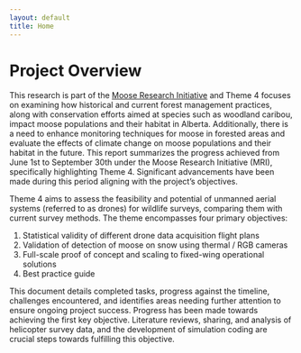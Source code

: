 ```yaml
---
layout: default
title: Home
---
```


# Project Overview

This research is part of the [Moose Research Initiative](https://friresearch.ca/project/moose-research-initiative) and Theme 4 focuses on examining how historical and current forest management practices, along with conservation efforts aimed at species such as woodland caribou, impact moose populations and their habitat in Alberta. Additionally, there is a need to enhance monitoring techniques for moose in forested areas and evaluate the effects of climate change on moose populations and their habitat in the future. This report summarizes the progress achieved from June 1st to September 30th under the Moose Research Initiative (MRI), specifically highlighting Theme 4. Significant advancements have been made during this period aligning with the project’s objectives.

Theme 4 aims to assess the feasibility and potential of unmanned aerial systems (referred to as drones) for wildlife surveys, comparing them with current survey methods. The theme encompasses four primary objectives:
1. Statistical validity of different drone data acquisition flight plans
2. Validation of detection of moose on snow using thermal / RGB cameras
3. Full-scale proof of concept and scaling to fixed-wing operational solutions
4. Best practice guide

This document details completed tasks, progress against the timeline, challenges encountered, and identifies areas needing further attention to ensure ongoing project success. Progress has been made towards achieving the first key objective. Literature reviews, sharing, and analysis of helicopter survey data, and the development of simulation coding are crucial steps towards fulfilling this objective.


